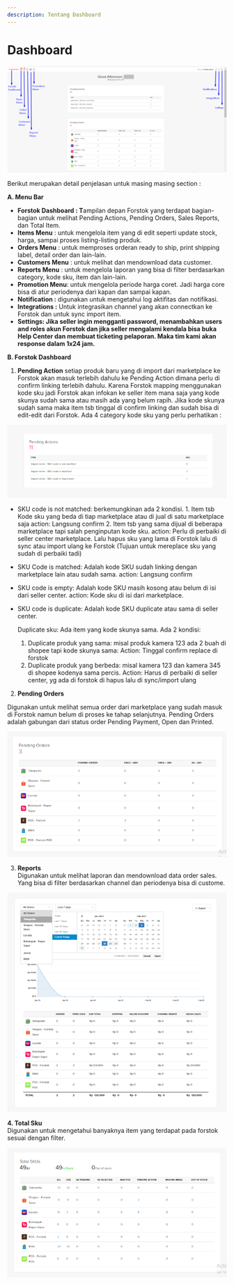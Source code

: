 ```yaml
---
description: Tentang Dashboard
---
```


# Dashboard

![](../../.gitbook/assets/image%20%2874%29.png)

Berikut merupakan detail penjelasan untuk masing masing section : 

**A. Menu Bar**

* **Forstok Dashboard : T**ampilan depan Forstok yang terdapat bagian-bagian untuk melihat Pending Actions, Pending Orders, Sales Reports, dan Total Item.
* **Items Menu** : untuk mengelola item yang di edit seperti update stock, harga, sampai proses listing-listing produk.
* **Orders Menu** : untuk memproses orderan ready to ship, print shipping label, detail order dan lain-lain.
* **Customers Menu** : untuk melihat dan mendownload data customer.
* **Reports Menu** : untuk mengelola laporan yang bisa di filter berdasarkan category, kode sku, item dan lain-lain.
* **Promotion Menu**: untuk mengelola periode harga coret. Jadi harga core bisa di atur periodenya dari kapan dan sampai kapan.
* **Notification :** digunakan untuk mengetahui log aktifitas dan notifikasi.
* **Integrations :** Untuk integrasikan channel yang akan connectkan ke Forstok dan untuk sync import item.
* **Settings: Jika seller ingin mengganti password, menambahkan users and roles akun Forstok dan jika seller mengalami kendala bisa buka Help Center dan membuat ticketing pelaporan. Maka tim kami akan response dalam 1x24 jam.**

**B. Forstok Dashboard**

1. **Pending Action** setiap produk baru yang di import dari marketplace ke Forstok akan masuk terlebih dahulu ke Pending Action dimana perlu di confirm linking terlebih dahulu. Karena Forstok mapping menggunakan kode sku jadi Forstok akan infokan ke seller item mana saja yang kode skunya sudah sama atau masih ada yang belum rapih. Jika kode skunya sudah sama maka item tsb tinggal di confirm linking dan sudah bisa di edit-edit dari Forstok. Ada 4 category kode sku yang perlu perhatikan :

![](../../.gitbook/assets/image%20%28124%29.png)

* SKU code is not matched: berkemungkinan ada 2 kondisi. 1. Item tsb Kode sku yang beda di tiap marketplace atau di jual di satu marketplace saja action: Langsung confirm 2. Item tsb yang sama dijual di beberapa marketplace tapi salah penginputan kode sku. action: Perlu di perbaiki di seller center marketplace. Lalu hapus sku yang lama di Forstok lalu di sync atau import ulang ke Forstok \(Tujuan untuk mereplace sku yang sudah di perbaiki tadi\)
* SKU Code is matched: Adalah kode SKU sudah linking dengan marketplace lain atau sudah sama. action: Langsung confirm
* SKU code is empty: Adalah kode SKU masih kosong atau belum di isi dari seller center. action: Kode sku di isi dari marketplace.
* SKU code is duplicate: Adalah  kode SKU duplicate atau sama di seller center.

  Duplicate sku: Ada item yang kode skunya sama. Ada 2 kondisi:   
  1. Duplicate produk yang sama: misal produk kamera 123 ada 2 buah di shopee tapi kode skunya sama: Action: Tinggal confirm replace di forstok   
  2. Duplicate produk yang berbeda: misal kamera 123 dan kamera 345 di shopee kodenya sama percis. Action: Harus di perbaiki di seller center, yg ada di forstok di hapus lalu di sync/import ulang

2.  **Pending Orders**

Digunakan untuk melihat semua order dari marketplace yang sudah masuk di Forstok namun belum di proses ke tahap selanjutnya. Pending Orders adalah gabungan dari status order Pending Payment, Open dan Printed. 

![](../../.gitbook/assets/image%20%2896%29.png)

 3. **Reports**  
Digunakan untuk melihat laporan dan mendownload data order sales. Yang bisa di filter berdasarkan channel dan periodenya bisa di custome.

![](../../.gitbook/assets/image%20%28113%29.png)

**4. Total Sku**  
Digunakan untuk mengetahui banyaknya item yang terdapat pada forstok sesuai dengan filter.

![](../../.gitbook/assets/image%20%28287%29.png)

